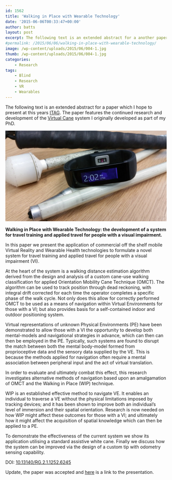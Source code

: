 ```yaml
---
id: 1562
title: 'Walking in Place with Wearable Technology'
date: '2015-06-06T00:33:47+00:00'
author: batts
layout: post
excerpt: The following text is an extended abstract for a another paper I hope to be presenting at this years ITAG. This time round the paper features the research and development of
#permalink: /2015/06/06/walking-in-place-with-wearable-technology/
image: /wp-content/uploads/2015/06/004-1.jpg
thumb: /wp-content/uploads/2015/06/004-1.jpg
categories:
    - Research
tags:
    - Blind
    - Research
    - VR
    - Wearables
---
```


The following text is an extended abstract for a paper which I hope to present at this years [ITAG](http://itag.gamecity.org/). The paper features the continued research and development of the [Virtual Cane](http://isrg.org.uk/projects/virtual-cane/) system I originally developed as part of my PhD.

[![](/wp-content/uploads/2015/06/004-1024x576.jpg)](/wp-content/uploads/2015/06/004-1.jpg)

**Walking in Place with Wearable Technology: the development of a system for travel training and applied travel for people with a visual impairment.**

In this paper we present the application of commercial off the shelf mobile Virtual Reality and Wearable Health technologies to formulate a novel system for travel training and applied travel for people with a visual impairment (VI).

At the heart of the system is a walking distance estimation algorithm derived from the design and analysis of a custom cane-use walking classification for applied Orientation Mobility Cane Technique (OMCT). The algorithm can be used to track position through dead reckoning, with integral drift corrected for each time the operator completes a specific phase of the walk cycle. Not only does this allow for correctly performed OMCT to be used as a means of navigation within Virtual Environments for those with a VI; but also provides basis for a self-contained indoor and outdoor positioning system.

Virtual representations of unknown Physical Environments (PE) have been demonstrated to allow those with a VI the opportunity to develop both mental-models and navigational strategies in advance, which can then can then be employed in the PE. Typically, such systems are found to disrupt the match between both the mental body-model formed from proprioceptive data and the sensory data supplied by the VE. This is because the methods applied for navigation often require a mental association between peripheral input and the act of virtual translation.

In order to evaluate and ultimately combat this effect, this research investigates alternative methods of navigation based upon an amalgamation of OMCT and the Walking in Place (WIP) technique.

WIP is an established effective method to navigate VE. It enables an individual to traverse a VE without the physical limitations imposed by tracking devices; and it has been shown to improve both an individual’s level of immersion and their spatial orientation. Research is now needed on how WIP might affect these outcomes for those with a VI; and ultimately how it might affect the acquisition of spatial knowledge which can then be applied to a PE.

To demonstrate the effectiveness of the current system we show its application utilising a standard assistive white cane. Finally we discuss how the system can be improved via the design of a custom tip with odometry sensing capability.

DOI: [10.13140/RG.2.1.1252.6245](https://www.researchgate.net/publication/277719801_Walking_in_Place_with_Wearable_Technology_the_development_of_a_system_for_travel_training_and_applied_travel_for_people_with_a_visual_impairment)

Update, the paper was accepted and [here](https://www.slideshare.net/phoenixkm/walking-in-place-with-wearable-technology-the-development-of-a-system-for-travel-training-and-applied-travel-for-people-with-a-visual-impairment-steven-battersby-david-brown-and-orly-lahav) is a link to the presentation.